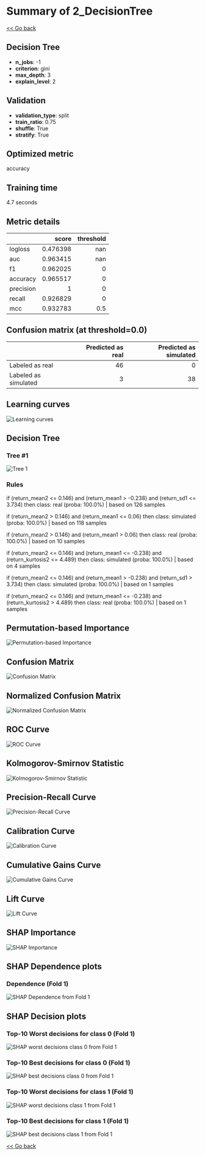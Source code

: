 # Summary of 2_DecisionTree

[<< Go back](../README.md)


## Decision Tree
- **n_jobs**: -1
- **criterion**: gini
- **max_depth**: 3
- **explain_level**: 2

## Validation
 - **validation_type**: split
 - **train_ratio**: 0.75
 - **shuffle**: True
 - **stratify**: True

## Optimized metric
accuracy

## Training time

4.7 seconds

## Metric details
|           |    score |   threshold |
|:----------|---------:|------------:|
| logloss   | 0.476398 |       nan   |
| auc       | 0.963415 |       nan   |
| f1        | 0.962025 |         0   |
| accuracy  | 0.965517 |         0   |
| precision | 1        |         0   |
| recall    | 0.926829 |         0   |
| mcc       | 0.932783 |         0.5 |


## Confusion matrix (at threshold=0.0)
|                      |   Predicted as real |   Predicted as simulated |
|:---------------------|--------------------:|-------------------------:|
| Labeled as real      |                  46 |                        0 |
| Labeled as simulated |                   3 |                       38 |

## Learning curves
![Learning curves](learning_curves.png)

## Decision Tree 

### Tree #1
![Tree 1](learner_fold_0_tree.svg)

### Rules

if (return_mean2 <= 0.146) and (return_mean1 > -0.238) and (return_sd1 <= 3.734) then class: real (proba: 100.0%) | based on 126 samples

if (return_mean2 > 0.146) and (return_mean1 <= 0.06) then class: simulated (proba: 100.0%) | based on 118 samples

if (return_mean2 > 0.146) and (return_mean1 > 0.06) then class: real (proba: 100.0%) | based on 10 samples

if (return_mean2 <= 0.146) and (return_mean1 <= -0.238) and (return_kurtosis2 <= 4.489) then class: simulated (proba: 100.0%) | based on 4 samples

if (return_mean2 <= 0.146) and (return_mean1 > -0.238) and (return_sd1 > 3.734) then class: simulated (proba: 100.0%) | based on 1 samples

if (return_mean2 <= 0.146) and (return_mean1 <= -0.238) and (return_kurtosis2 > 4.489) then class: real (proba: 100.0%) | based on 1 samples





## Permutation-based Importance
![Permutation-based Importance](permutation_importance.png)
## Confusion Matrix

![Confusion Matrix](confusion_matrix.png)


## Normalized Confusion Matrix

![Normalized Confusion Matrix](confusion_matrix_normalized.png)


## ROC Curve

![ROC Curve](roc_curve.png)


## Kolmogorov-Smirnov Statistic

![Kolmogorov-Smirnov Statistic](ks_statistic.png)


## Precision-Recall Curve

![Precision-Recall Curve](precision_recall_curve.png)


## Calibration Curve

![Calibration Curve](calibration_curve_curve.png)


## Cumulative Gains Curve

![Cumulative Gains Curve](cumulative_gains_curve.png)


## Lift Curve

![Lift Curve](lift_curve.png)



## SHAP Importance
![SHAP Importance](shap_importance.png)

## SHAP Dependence plots

### Dependence (Fold 1)
![SHAP Dependence from Fold 1](learner_fold_0_shap_dependence.png)

## SHAP Decision plots

### Top-10 Worst decisions for class 0 (Fold 1)
![SHAP worst decisions class 0 from Fold 1](learner_fold_0_shap_class_0_worst_decisions.png)
### Top-10 Best decisions for class 0 (Fold 1)
![SHAP best decisions class 0 from Fold 1](learner_fold_0_shap_class_0_best_decisions.png)
### Top-10 Worst decisions for class 1 (Fold 1)
![SHAP worst decisions class 1 from Fold 1](learner_fold_0_shap_class_1_worst_decisions.png)
### Top-10 Best decisions for class 1 (Fold 1)
![SHAP best decisions class 1 from Fold 1](learner_fold_0_shap_class_1_best_decisions.png)

[<< Go back](../README.md)
